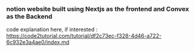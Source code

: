 ### notion website built using Nextjs as the frontend and Convex as the Backend

code explanation here, if interested : https://code2tutorial.com/tutorial/df2c73ec-f328-4d46-a722-6c932e3a4ae0/index.md

